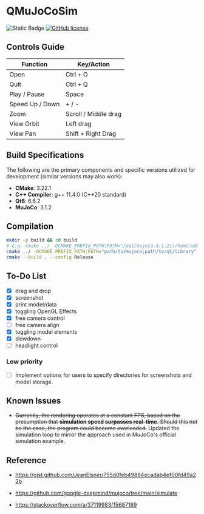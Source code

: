 # QMuJoCoSim

![Static Badge](https://img.shields.io/badge/std-c%2B%2B20-blue)
[![GitHub license](https://img.shields.io/badge/license-MIT-blue.svg)](https://raw.githubusercontent.com/hesic73/PictureConverter/master/LICENSE)

## Controls Guide

| Function        | Key/Action           |
| --------------- | -------------------- |
| Open            | Ctrl + O             |
| Quit            | Ctrl + Q             |
| Play / Pause    | Space                |
| Speed Up / Down | + / -                |
| Zoom            | Scroll / Middle drag |
| View Orbit      | Left drag            |
| View Pan        | Shift + Right Drag   |

## Build Specifications

The following are the primary components and specific versions utilized for development (similar versions may also work):

- **CMake**: 3.22.1
- **C++ Compiler**: g++ 11.4.0 (C++20 standard)
- **Qt6**: 6.6.2
- **MuJoCo**: 3.1.2


## Compilation

```bash
mkdir -p build && cd build
# e.g. cmake ../ -DCMAKE_PREFIX_PATH:PATH="/opt/mujoco-3.1.2/;/home/admin1/Qt/6.6.2/gcc_64/"
cmake ../ -DCMAKE_PREFIX_PATH:PATH="path/to/mujoco;path/to/qt/library"
cmake --build . --config Release
```

## To-Do List

- [x] drag and drop
- [x] screenshot
- [x] print model/data
- [x] toggling OpenGL Effects
- [x] free camera control
- [ ] free camera align
- [x] toggling model elements
- [x] slowdown
- [ ] headlight control

### Low priority

- [ ] Implement options for users to specify directories for screenshots and model storage.

## Known Issues

- ~~Currently, the rendering operates at a constant FPS, based on the presumption that **simulation speed surpasses real-time**. Should this not be the case, the program could become overloaded.~~ Updated the simulation loop to mirror the approach used in MuJoCo's official simulation example.

## Reference

- https://gist.github.com/JeanElsner/755d0feb49864ecadab4ef00fd49a22b

- https://github.com/google-deepmind/mujoco/tree/main/simulate

- https://stackoverflow.com/a/37119983/15687189